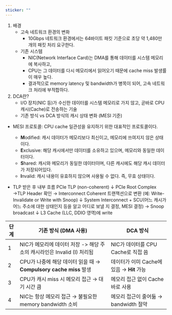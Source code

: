 ```yaml
---
sticker: ""
---
```

1. 배경
    - 고속 네트워크 환경의 변화
        - 10Gbps 네트워크 환경에서는 64바이트 패킷 기준으로 초당 약 1,480만 개의  패킷 처리 요구한다.
    - 기존 시스템
        - NIC(Network Interface Card)는 DMA를 통해 데이터를 시스템 메모리에 복사하고,
        - CPU는 그 데이터를 다시 메모리에서 읽어오기 때문에 cache miss 발생률이 매우 높다.
        - 결과적으로 memory latency 및 bandwidth가 병목이 되어, 고속 네트워크 처리에 부적합하다.
2. DCA란?
    - I/O 장치(NIC 등)가 수신한 데이터를 시스템 메모리로 가지 않고, 곧바로 CPU 캐시(Cache)로 전송하는 기술
    - 기존 방식 vs DCA 방식의 캐시 상태 변화 (MESI 기준)
    
- MESI 프로토콜: CPU cache 일관성을 유지하기 위한 대표적인 프로토콜이다.
    - **M**odified: 캐시 데이터가 메모리보다 최신이고, 메모리에 쓰여지지 않은 상태이다.
    - **E**xclusive: 해당 캐시에서만 데이터를 소유하고 있으며, 메모리와 동일한 데이터이다.
    - **S**hared: 캐시와 메모리가 동일한 데이터이며, 다른 캐시에도 해당 캐시 데이터가 저장되어있다.
    - **I**nvalid: 캐시 내용이 유효하지 않으며 사용될 수 없다. 즉, 무효 상태이다.
    
- TLP 받은 후 내부 흐름
	PCIe TLP (non-coherent)
		  ↓
	PCIe Root Complex
	  →TLP Header 확인
	  → Interconnect Coherent 트랜잭션으로 변환
	     (예: Write-Invalidate or Write with Snoop)
		  ↓
	System Interconnect + SCU(어느 캐시가 어느 주소에 대한 상태인지 등을 알고 어디로 보낼 지 결정, MESI 결정)
	  → Snoop broadcast
		  ↓
	L3 Cache (LLC, DDIO 영역)에 write

| 단계  | 기존 방식 (DMA 사용)                                      | DCA 방식                         |
| --- | --------------------------------------------------- | ------------------------------ |
| 1   | NIC가 메모리에 데이터 저장 -> 해당 주소의 캐시라인은 Invalid (I) 처리됨    | NIC가 데이터를 CPU Cache로 직접 씀      |
| 2   | CPU가 나중에 해당 데이터 읽을 때 → **Compulsory cache miss** 발생 | 데이터가 이미 Cache에 있음 → **Hit** 가능 |
| 3   | CPU가 캐시 miss 시 메모리 접근 → 대기 시간 큼                     | 메모리 접근 없이 Cache 바로 사용          |
| 4   | NIC는 항상 메모리 접근 → 불필요한 memory bandwidth 소비           | 메모리 접근이 줄어듦 → bandwidth 절약     |

	